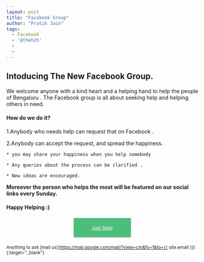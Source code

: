 ```yaml
---
layout: post
title: "Facebook Group"
author: "Pratik Jain"
tags: 
  - Facebook
  - '@theh2h'
  - 
  - 
---
```

<style>
#button-small{
  background-color: #4dbe7a; 
  width: 150px;   
  height: 50px; 
  color: #ffffff; 
  margin :20px auto; 
  border:none;
  display:block; 
  box-shadow: 0 1px 3px rgba(0,0,0,0.12), 0 1px 2px rgba(0,0,0,0.24);
  transition: all 0.3s cubic-bezier(.25,.8,.25,1);
}
#button-small:hover{
    box-shadow: 0 14px 28px rgba(0,0,0,0.25), 0 10px 10px rgba(0,0,0,0.22);
}
</style>
## Intoducing The New Facebook Group.
We welcome anyone with a kind heart and a helping hand to help the people of Bengaluru .
The Facebook group is all about seeking help and helping others in need.

#### **How do we do it?**

1.Anybody who needs help can request that on Facebook .

2.Anybody can accept the request, and spread the happiness.



    * you may share your happiness when you help somebody 

    * Any queries about the process can be clarified .

    * New ideas are encouraged.  

**Moreover the person who helps the most will be featured on our social links every Sunday.** 



#### **Happy Helping :)**

<!-- Make sure you copy the style while you copy the button -->
<a href="www.fb.com/groups/{{ site.fb_group }}" style="color: #fff;test-decoration:none; border:none;font-size:24px;"><button id="button-small">Join Now</button></a>


<small>Anything to ask [mail us](https://mail.google.com/mail/?view=cm&fs=1&to={{ site.email }}){:target="_blank"}</small>

